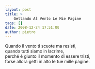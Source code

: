 ```yaml
---
layout: post
title: >
    Gettando Al Vento Le Mie Pagine
tags: []
date: 2008-12-24 17:51:00
author: pietro
---
```

Quando il vento ti scuote ma resisti,<br/>quando tutti siamo in lacrime,<br/>perché è giunto il momento di essere tristi,<br/>forse allora getti in alto le tue mille pagine.
